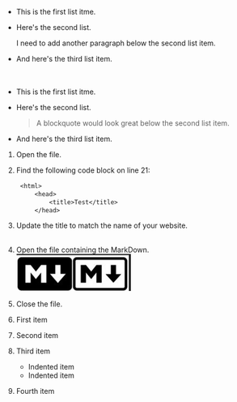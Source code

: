 
* This is the first list itme.
* Here's the second list.

    I need to add another paragraph below the second list item.

* And here's the third list item.  
<br><br>


* This is the first list itme.
* Here's the second list.
  >A blockquote would look great below the second list item.
* And here's the third list item.


1. Open the file.
2. Find the following code block on line 21:

        <html>
            <head>
                <title>Test</title>
            </head> 

3. Update the title to match the name of your website.
<br><br>  


1. Open the file containing the MarkDown.
 ![MarkDown Logo](<MarkDown Logo.PNG>)

1. Close the file.


1. First item
2. Second item
3. Third item
    - Indented item
    - Indented item
4. Fourth item
